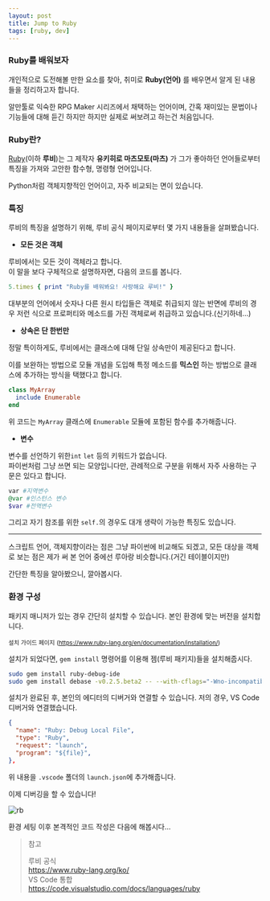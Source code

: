 ```yaml
---
layout: post
title: Jump to Ruby
tags: [ruby, dev]
---
```


### Ruby를 배워보자

개인적으로 도전해볼 만한 요소를 찾아, 취미로 **Ruby(언어)** 를 배우면서 알게 된 내용들을 정리하고자 합니다.

알만툴로 익숙한 RPG Maker 시리즈에서 채택하는 언어이며, 간혹 재미있는 문법이나 기능들에 대해 듣긴 하지만 하지만 실제로 써보려고 하는건 처음입니다.

### Ruby란?

[Ruby](https://www.ruby-lang.org/)(이하 **루비**)는 그 제작자 **유키히로 마츠모토(마츠)** 가 그가 좋아하던 언어들로부터 특징을 가져와 고안한 함수형, 명령형 언어입니다.

Python처럼 객체지향적인 언어이고, 자주 비교되는 면이 있습니다.

### 특징

루비의 특징을 설명하기 위해, 루비 공식 페이지로부터 몇 가지 내용들을 살펴봤습니다.

- **모든 것은 객체**

루비에서는 모든 것이 객체라고 합니다.  
이 말을 보다 구체적으로 설명하자면, 다음의 코드를 봅니다.

```rb
5.times { print "Ruby를 배워봐요! 사랑해요 루비!" }
```

대부분의 언어에서 숫자나 다른 원시 타입들은 객체로 취급되지 않는 반면에 루비의 경우 저런 식으로 프로퍼티와 메소드를 가진 객체로써 취급하고 있습니다.(신기하네...)

- **상속은 단 한번만**

정말 특이하게도, 루비에서는 클래스에 대해 단일 상속만이 제공된다고 합니다.

이를 보완하는 방법으로 모듈 개념을 도입해 특정 메소드를 **믹스인** 하는 방법으로 클래스에 추가하는 방식을 택했다고 합니다.

```rb
class MyArray
  include Enumerable
end
```

위 코드는 `MyArray` 클래스에 `Enumerable` 모듈에 포함된 함수를 추가해줍니다.

- **변수**

변수를 선언하기 위한`int` `let` 등의 키워드가 없습니다.  
파이썬처럼 그냥 쓰면 되는 모양입니다만, 관례적으로 구분을 위해서 자주 사용하는 구문은 있다고 합니다.

```rb
var #지역변수
@var #인스턴스 변수
$var #전역변수
```

그리고 자기 참조를 위한 `self.`의 경우도 대개 생략이 가능한 특징도 있습니다.

---

스크립트 언어, 객체지향이라는 점은 그냥 파이썬에 비교해도 되겠고, 모든 대상을 객체로 보는 점은 제가 써 본 언어 중에선 루아랑 비슷합니다.(거긴 테이블이지만)

간단한 특징을 알아봤으니, 깔아봅시다.

### 환경 구성

패키지 매니저가 있는 경우 간단히 설치할 수 있습니다. 본인 환경에 맞는 버전을 설치합니다.

<sub>설치 가이드 페이지 (<https://www.ruby-lang.org/en/documentation/installation/>)</sub>

설치가 되었다면, `gem install` 명령어를 이용해 젬(루비 패키지)들을 설치해줍시다.

```bash
sudo gem install ruby-debug-ide
sudo gem install debase -v0.2.5.beta2 -- --with-cflags="-Wno-incompatible-function-pointer-types"
```

설치가 완료된 후, 본인의 에디터의 디버거와 연결할 수 있습니다. 저의 경우, VS Code 디버거와 연결했습니다.

```json
{
  "name": "Ruby: Debug Local File",
  "type": "Ruby",
  "request": "launch",
  "program": "${file}",
},
```

위 내용을 `.vscode` 폴더의 `launch.json`에 추가해줍니다.

이제 디버깅을 할 수 있습니다!

![rb](https://github.com/user-attachments/assets/a98f4320-db41-4324-8aa3-2f2c553a0a6a)

환경 세팅 이후 본격적인 코드 작성은 다음에 해봅시다...

> 참고
>
> 루비 공식  
> <https://www.ruby-lang.org/ko/>  
> VS Code 통합  
> <https://code.visualstudio.com/docs/languages/ruby>
